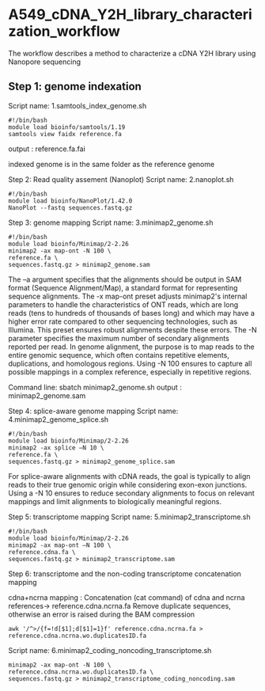 # A549_cDNA_Y2H_library_characterization_workflow
The workflow describes a method to characterize a cDNA Y2H library using Nanopore sequencing


## Step 1: genome indexation

Script name: 1.samtools_index_genome.sh
```
#!/bin/bash
module load bioinfo/samtools/1.19
samtools view faidx reference.fa
```

output : reference.fa.fai

indexed genome is in the same folder as the reference genome

Step 2: Read quality assement (Nanoplot) 
Script name: 2.nanoplot.sh
```
#!/bin/bash
module load bioinfo/NanoPlot/1.42.0
NanoPlot --fastq sequences.fastq.gz
```

Step 3: genome mapping
Script name: 3.minimap2_genome.sh
```
#!/bin/bash
module load bioinfo/Minimap/2-2.26
minimap2 -ax map-ont -N 100 \
reference.fa \
sequences.fastq.gz > minimap2_genome.sam
```
The –a argument specifies that the alignments should be output in SAM format (Sequence Alignment/Map), a standard format for representing sequence alignments. 
The -x map-ont preset adjusts minimap2's internal parameters to handle the characteristics of ONT reads, which are long reads (tens to hundreds of thousands of bases long) and which may have a higher error rate compared to other sequencing technologies, such as Illumina. This preset ensures robust alignments despite these errors. 
The -N parameter specifies the maximum number of secondary alignments reported per read. In genome alignment, the purpose is to map reads to the entire genomic sequence, which often contains repetitive elements, duplications, and homologous regions. Using -N 100 ensures to capture all possible mappings in a complex reference, especially in repetitive regions.

Command line:
sbatch minimap2_genome.sh
output : minimap2_genome.sam


Step 4: splice-aware genome mapping
Script name: 4.minimap2_genome_splice.sh
```
#!/bin/bash
module load bioinfo/Minimap/2-2.26
minimap2 -ax splice –N 10 \
reference.fa \
sequences.fastq.gz > minimap2_genome_splice.sam
```
For splice-aware alignments with cDNA reads, the goal is typically to align reads to their true genomic origin while considering exon-exon junctions. Using a -N 10 ensures to reduce secondary alignments to focus on relevant mappings and limit alignments to biologically meaningful regions. 


Step 5: transcriptome mapping
Script name: 5.minimap2_transcriptome.sh
```
#!/bin/bash
module load bioinfo/Minimap/2-2.26
minimap2 -ax map-ont –N 100 \
reference.cdna.fa \ 
sequences.fastq.gz > minimap2_transcriptome.sam
```

Step 6: transcriptome and the non-coding transcriptome concatenation mapping

cdna+ncrna mapping : 
Concatenation (cat command) of cdna and ncrna references-> reference.cdna.ncrna.fa
Remove duplicate sequences, otherwise an error is raised during the BAM compression
```
awk '/^>/{f=!d[$1];d[$1]=1}f' reference.cdna.ncrna.fa > reference.cdna.ncrna.wo.duplicatesID.fa
```
Script name: 6.minimap2_coding_noncoding_transcriptome.sh
```
minimap2 -ax map-ont -N 100 \
reference.cdna.ncrna.wo.duplicatesID.fa \
sequences.fastq.gz > minimap2_transcriptome_coding_noncoding.sam
```